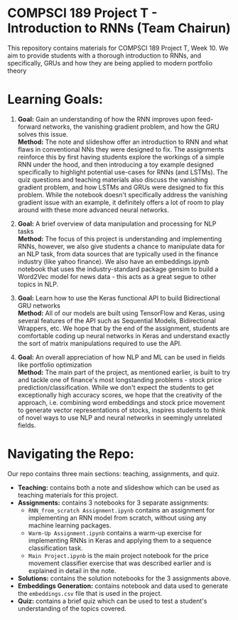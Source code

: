 # COMPSCI 189 Project T - Introduction to RNNs (Team Chairun) 
This repository contains materials for COMPSCI 189 Project T, Week 10. We aim to provide students with a thorough introduction to RNNs, and specifically, GRUs and how they are being applied to modern portfolio theory

# Learning Goals: 
1) **Goal:** Gain an understanding of how the RNN improves upon feed-forward networks, the vanishing gradient problem, and how the GRU solves this issue. <br>
   **Method:** The note and slideshow offer an introduction to RNN and what flaws in conventional NNs they were designed to fix. The assignments reinforce this by first having students explore the workings of a simple RNN under the hood, and then introducing a toy example designed specifically to highlight potential use-cases for RNNs (and LSTMs). The quiz questions and teaching materials also discuss the vanishing gradient problem, and how LSTMs and GRUs were designed to fix this problem. While the notebook doesn't specifically address the vanishing gradient issue with an example, it definitely offers a lot of room to play around with these more advanced neural networks. 
   
2) **Goal:** A brief overview of data manipulation and processing for NLP tasks <br>
   **Method:** The focus of this project is understanding and implementing RNNs, however, we also give students a chance to manipulate data for an NLP task, from data sources that are typically used in the finance industry (like yahoo finance). We also have an embeddings.ipynb notebook that uses the industry-standard package gensim to build a Word2Vec model for news data - this acts as a great segue to other topics in NLP. 

3) **Goal:** Learn how to use the Keras functional API to build Bidirectional GRU networks <br>
   **Method:** All of our models are built using TensorFlow and Keras, using several features of the API such as Sequential Models, Bidirectional Wrappers, etc. We hope that by the end of the assignment, students are comfortable coding up neural networks in Keras and understand exactly the sort of matrix manipulations required to use the API.
   
4) **Goal:** An overall appreciation of how NLP and ML can be used in fields like portfolio optimization <br>
   **Method:** The main part of the project, as mentioned earlier, is built to try and tackle one of finance's most longstanding problems - stock price prediction/classification. While we don't expect the students to get exceptionally high accuracy scores, we hope that the creativity of the approach, i.e. combining word embeddings and stock price movement to generate vector representations of stocks, inspires students to think of novel ways to use NLP and neural networks in seemingly unrelated fields.

# Navigating the Repo: 
Our repo contains three main sections: teaching, assignments, and quiz.

- **Teaching:** contains both a note and slideshow which can be used as teaching materials for this project.
- **Assignments:** contains 3 notebooks for 3 separate assignments:
  - `RNN_from_scratch Assignment.ipynb` contains an assignment for implementing an RNN model from scratch, without using any machine learning packages.
  - `Warm-Up Assignment.ipynb` contains a warm-up exercise for implementing RNNs in Keras and applying them to a sequence classification task.
  - `Main Project.ipynb` is the main project notebook for the price movement classifier exercise that was described earlier and is explained in detail in the note.
- **Solutions:** contains the solution notebooks for the 3 assignments above.
- **Embeddings Generation:** contains notebook and data used to generate the `embeddings.csv` file that is used in the project.
- **Quiz:** contains a brief quiz which can be used to test a student's understanding of the topics covered.
